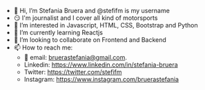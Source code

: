 - 👋 Hi, I’m Stefania Bruera and @stefifm is my username
- :smirk: I'm journalist and I cover all kind of motorsports
- 👀 I’m interested in Javascript, HTML, CSS, Bootstrap and Python
- 🌱 I’m currently learning Reactjs
- 💞️ I’m looking to collaborate on Frontend and Backend
- 📫 How to reach me: 
     - :email: email: bruerastefania@gmail.com.
     - Linkedin: https://www.linkedin.com/in/stefania-bruera
     - Twitter: https://twitter.com/stefifm
     - Instagram: https://www.instagram.com/bruerastefania

<!---
stefifm/stefifm is a ✨ special ✨ repository because its `README.md` (this file) appears on your GitHub profile.
You can click the Preview link to take a look at your changes.
--->
